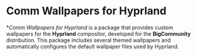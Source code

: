 # Comm Wallpapers for Hyprland

**Comm Wallpapers for Hyprland* is a package that provides custom wallpapers for the **Hyprland** compositor, developed for the **BigCommunity** distribution. This package includes several themed wallpapers and automatically configures the default wallpaper files used by Hyprland.
